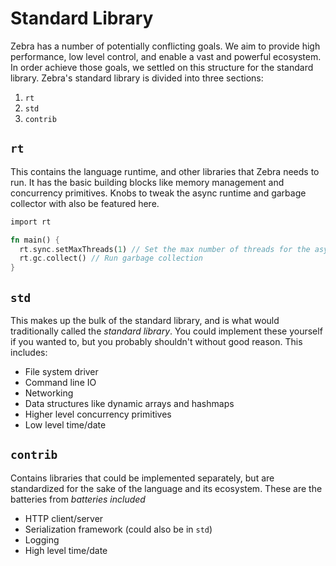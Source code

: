 # Standard Library

Zebra has a number of potentially conflicting goals. We aim to provide high performance, low level control, and enable a vast and powerful ecosystem. In order achieve those goals, we settled on this structure for the standard library. Zebra's standard library is divided into three sections:

1. `rt`
2. `std`
3. `contrib`

## `rt`

This contains the language runtime, and other libraries that Zebra needs to run. It has the basic building blocks like memory management and concurrency primitives. Knobs to tweak the async runtime and garbage collector with also be featured here.

```rust
import rt

fn main() {
  rt.sync.setMaxThreads(1) // Set the max number of threads for the async runtime
  rt.gc.collect() // Run garbage collection
}
```

## `std`

This makes up the bulk of the standard library, and is what would traditionally called the *standard library*. You could implement these yourself if you wanted to, but you probably shouldn't without good reason. This includes:

- File system driver
- Command line IO
- Networking
- Data structures like dynamic arrays and hashmaps
- Higher level concurrency primitives
- Low level time/date

## `contrib`

Contains libraries that could be implemented separately, but are standardized for the sake of the language and its ecosystem. These are the batteries from *batteries included*

- HTTP client/server
- Serialization framework (could also be in `std`)
- Logging
- High level time/date
